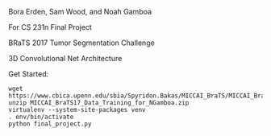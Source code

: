 Bora Erden, Sam Wood, and Noah Gamboa 

For CS 231n Final Project

BRaTS 2017 Tumor Segmentation Challenge

3D Convolutional Net Architecture

Get Started:

```
wget https://www.cbica.upenn.edu/sbia/Spyridon.Bakas/MICCAI_BraTS/MICCAI_BraTS17_Data_Training_for_NGamboa.zip
unzip MICCAI_BraTS17_Data_Training_for_NGamboa.zip 
virtualenv --system-site-packages venv
. env/bin/activate
python final_project.py
```
